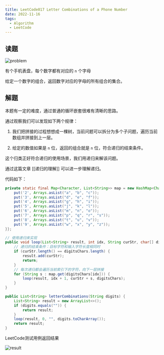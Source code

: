 ```yaml
---
title: LeetCode017 Letter Combinations of a Phone Number
date: 2022-11-16
tags:
  - Algorithm
  - LeetCode
---
```



## 读题

![problem](https://cdn.jsdelivr.net/gh/snail-tech/oss@master/uPic/osTnju.png)

有个手机表盘，每个数字都有对应的 `n` 个字母

给定一个数字的组合，返回数字对应的字母的所有组合的集合。

## 解题

本题有一定的难度，通过普通的循环嵌套很难有清晰的思路。

通过观察我们可以发现如下两个规律：

1. 我们把拼接的过程想想成一棵树，当前问题可以拆分为多个子问题，遍历当前数组并拼接到上一层。

2. 给定的数值如果是 `n` 位，返回的组合就是 `n` 位，符合递归的结束条件。

这个归类正好符合递归的使用场景，我们用递归来解该问题。

通过这篇文章 [[递归的理解]] 可以进一步理解递归。

代码如下：

```java
private static final Map<Character, List<String>> map = new HashMap<Character, List<String>>() {{
    put('2', Arrays.asList("a", "b", "c"));
    put('3', Arrays.asList("d", "e", "f"));
    put('4', Arrays.asList("g", "h", "i"));
    put('5', Arrays.asList("j", "k", "l"));
    put('6', Arrays.asList("m", "n", "o"));
    put('7', Arrays.asList("p", "q", "r", "s"));
    put('8', Arrays.asList("t", "u", "v"));
    put('9', Arrays.asList("w", "x", "y", "z"));
}};

// 使用递归来实现
public void loop(List<String> result, int idx, String curStr, char[] digitsChars) {
    // 递归的结束条件：目标字符和输入字符长度相同时
    if (curStr.length() == digitsChars.length) {
        result.add(curStr);
        return;
    }
    // 每次递归都会遍历当前索引下的字符，向下一层拼接
    for (String s : map.get(digitsChars[idx])) {
        loop(result, idx + 1, curStr + s, digitsChars);
    }
}

public List<String> letterCombinations(String digits) {
    List<String> result = new ArrayList<>();
    if (digits.equals("")) {
        return result;
    }
    loop(result, 0, "", digits.toCharArray());
    return result;
}
```

LeetCode测试用例返回结果

![result](https://cdn.jsdelivr.net/gh/snail-tech/oss@master/uPic/dkhcb5.png)
